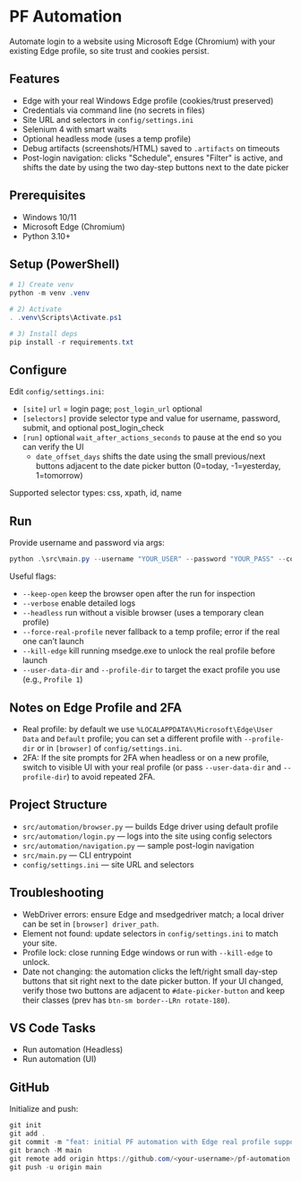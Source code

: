 # PF Automation

Automate login to a website using Microsoft Edge (Chromium) with your existing Edge profile, so site trust and cookies persist.

## Features
- Edge with your real Windows Edge profile (cookies/trust preserved)
- Credentials via command line (no secrets in files)
- Site URL and selectors in `config/settings.ini`
- Selenium 4 with smart waits
 - Optional headless mode (uses a temp profile)
 - Debug artifacts (screenshots/HTML) saved to `.artifacts` on timeouts
 - Post-login navigation: clicks "Schedule", ensures "Filter" is active, and shifts the date by using the two day-step buttons next to the date picker

## Prerequisites
- Windows 10/11
- Microsoft Edge (Chromium)
- Python 3.10+

## Setup (PowerShell)
```powershell
# 1) Create venv
python -m venv .venv

# 2) Activate
. .venv\Scripts\Activate.ps1

# 3) Install deps
pip install -r requirements.txt
```

## Configure
Edit `config/settings.ini`:
- `[site]` `url` = login page; `post_login_url` optional
- `[selectors]` provide selector type and value for username, password, submit, and optional post_login_check
- `[run]` optional `wait_after_actions_seconds` to pause at the end so you can verify the UI
	- `date_offset_days` shifts the date using the small previous/next buttons adjacent to the date picker button (0=today, -1=yesterday, 1=tomorrow)

Supported selector types: css, xpath, id, name

## Run
Provide username and password via args:

```powershell
python .\src\main.py --username "YOUR_USER" --password "YOUR_PASS" --config .\config\settings.ini --keep-open
```

Useful flags:
- `--keep-open` keep the browser open after the run for inspection
- `--verbose` enable detailed logs
- `--headless` run without a visible browser (uses a temporary clean profile)
- `--force-real-profile` never fallback to a temp profile; error if the real one can’t launch
- `--kill-edge` kill running msedge.exe to unlock the real profile before launch
- `--user-data-dir` and `--profile-dir` to target the exact profile you use (e.g., `Profile 1`)

## Notes on Edge Profile and 2FA
- Real profile: by default we use `%LOCALAPPDATA%\Microsoft\Edge\User Data` and `Default` profile; you can set a different profile with `--profile-dir` or in `[browser]` of `config/settings.ini`.
- 2FA: If the site prompts for 2FA when headless or on a new profile, switch to visible UI with your real profile (or pass `--user-data-dir` and `--profile-dir`) to avoid repeated 2FA.

## Project Structure
- `src/automation/browser.py` — builds Edge driver using default profile
- `src/automation/login.py` — logs into the site using config selectors
- `src/automation/navigation.py` — sample post-login navigation
- `src/main.py` — CLI entrypoint
- `config/settings.ini` — site URL and selectors

## Troubleshooting
- WebDriver errors: ensure Edge and msedgedriver match; a local driver can be set in `[browser] driver_path`.
- Element not found: update selectors in `config/settings.ini` to match your site.
- Profile lock: close running Edge windows or run with `--kill-edge` to unlock.
 - Date not changing: the automation clicks the left/right small day-step buttons that sit right next to the date picker button. If your UI changed, verify those two buttons are adjacent to `#date-picker-button` and keep their classes (prev has `btn-sm border--LRn rotate-180`).

## VS Code Tasks
- Run automation (Headless)
- Run automation (UI)

## GitHub
Initialize and push:
```powershell
git init
git add .
git commit -m "feat: initial PF automation with Edge real profile support"
git branch -M main
git remote add origin https://github.com/<your-username>/pf-automation.git
git push -u origin main
```
